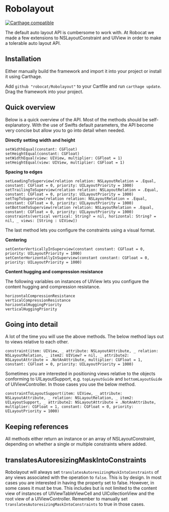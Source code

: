 # Robolayout

[![Carthage compatible](https://img.shields.io/badge/Carthage-compatible-4BC51D.svg?style=flat)](https://github.com/Carthage/Carthage)

The default auto layout API is cumbersome to work with. At Robocat we made a few extensions to NSLayoutConstraint and UIView in order to make a tolerable auto layout API.

## Installation

Either manually build the framework and import it into your project or install it using Carthage.

Add `github "robocat/Robolayout"` to your Cartfile and run `carthage update`. Drag the framework into your project.

## Quick overview

Below is a quick overview of the API. Most of the methods should be self-explanatory. With the use of Swifts default parameters, the API become very concise but allow you to go into detail when needed.

**Directly setting width and height**

    setWidthEqual(constant: CGFloat)
    setHeightEqual(constant: CGFloat)
    setWidthEqual(view: UIView, multiplier: CGFloat = 1)
    setHeightEqual(view: UIView, multiplier: CGFloat = 1)
    
**Spacing to edges**

    setLeadingToSuperview(relation relation: NSLayoutRelation = .Equal, constant: CGFloat = 0, priority: UILayoutPriority = 1000)
    setTrailingToSuperview(relation relation: NSLayoutRelation = .Equal, constant: CGFloat = 0, priority: UILayoutPriority = 1000)
    setTopToSuperview(relation relation: NSLayoutRelation = .Equal, constant: CGFloat = 0, priority: UILayoutPriority = 1000)
    setBottomToSuperview(relation relation: NSLayoutRelation = .Equal, constant: CGFloat = 0, priority: UILayoutPriority = 1000)
    constraints(vertical vertical: String? = nil, horizontal: String? = nil, _ views: [String : UIView])

The last method lets you configure the constraints using a visual format.

**Centering**

    setCenterVerticallyInSuperview(constant constant: CGFloat = 0, priority: UILayoutPriority = 1000)
    setCenterHorizontallyInSuperview(constant constant: CGFloat = 0, priority: UILayoutPriority = 1000)

**Content hugging and compression resistance**

The following variables on instances of UIView lets you configure the content hugging and compression resistance.

    horizontalCompressionResistance
    verticalCompressionResistance
    horizontalHuggingPriority
    verticalHuggingPriority

## Going into detail

A lot of the time you will use the above methods. The below method lays out to views relative to each other.

    constraint(item: UIView, _ attribute: NSLayoutAttribute, _ relation: NSLayoutRelation, _ item2: UIView? = nil, _ attribute2: NSLayoutAttribute = .NotAnAttribute, multiplier: CGFloat = 1, constant: CGFloat = 0, priority: UILayoutPriority = 1000)

Sometimes you are interested in positioning views relative to the objects conforming to UILayoutSupport, e.g. `topLayoutGuide` and `bottomLayoutGuide` of UIViewController. In those cases you use the below method.

    constraintToLayoutSupport(item: UIView, _ attribute: NSLayoutAttribute, _ relation: NSLayoutRelation, _ item2: UILayoutSupport, _ attribute2: NSLayoutAttribute = .NotAnAttribute, multiplier: CGFloat = 1, constant: CGFloat = 0, priority: UILayoutPriority = 1000)

## Keeping references

All methods either return an instance or an array of NSLayoutConstraint, depending on whether a single or multiple constraints where added.

## translatesAutoresizingMaskIntoConstraints

Robolayout will always set `translatesAutoresizingMaskIntoConstraints` of any views associated with the operation to `false`. This is by design. In most cases you are interested in having the property set to false. However, in some cases it must be true. This includes but is not limited to the content view of instances of UIViewTableViewCell and UICollectionView and the root view of a UIViewController. Remember to manually set `translatesAutoresizingMaskIntoConstraints` to true in those cases.
